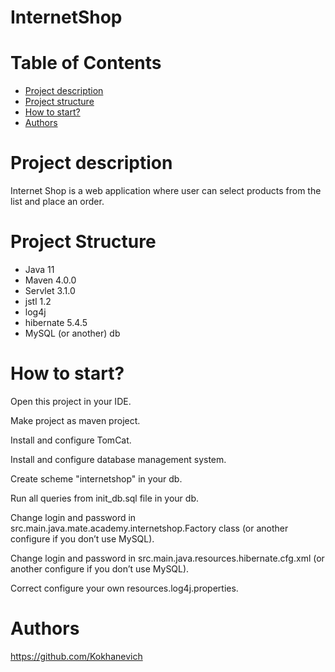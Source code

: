 # InternetShop


# Table of Contents
* [Project 
description](#description)
* [Project structure](#structure)
* [How to start?](#start)
* [Authors](#authors)

# <a name="description"></a>Project description
Internet Shop is a web application where user can select products from the list and place an order.

# <a name="structure"></a>Project Structure
* Java 11
* Maven 4.0.0
* Servlet 3.1.0
* jstl 1.2
* log4j
* hibernate 5.4.5
* MySQL (or another) db


# <a name="start"></a>How to start?
Open this project in your IDE.

Make project as maven project.

Install and configure TomCat.

Install and configure database management system.

Create scheme "internetshop" in your db.

Run all queries from init_db.sql file in your db.

Change login and password in src.main.java.mate.academy.internetshop.Factory class 
(or another configure if you don’t use MySQL).

Change login and password in src.main.java.resources.hibernate.cfg.xml 
(or another configure if you don’t use MySQL).

Correct configure your own resources.log4j.properties.


# <a name="authors"></a>Authors
https://github.com/Kokhanevich
